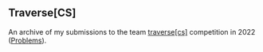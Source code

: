 ## Traverse\[CS\]
An archive of my submissions to the team [traverse\[cs\]](https://traverse-cs.org/) competition in 2022 ([Problems](https://calicojudge.com/domjudge/public/problems)).
